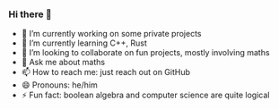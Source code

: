 ### Hi there 👋

- 🔭 I’m currently working on some private projects
- 🌱 I’m currently learning C++, Rust
- 👯 I’m looking to collaborate on fun projects, mostly involving maths
- 💬 Ask me about maths
- 📫 How to reach me: just reach out on GitHub
- 😄 Pronouns: he/him
- ⚡ Fun fact: boolean algebra and computer science are quite logical 
  
<!--
**jakobgraetz/jakobgraetz** is a ✨ _special_ ✨ repository because its `README.md` (this file) appears on your GitHub profile.

Here are some ideas to get you started:

- 🔭 I’m currently working on ...
- 🌱 I’m currently learning ...
- 👯 I’m looking to collaborate on ...
- 🤔 I’m looking for help with ...
- 💬 Ask me about ...
- 📫 How to reach me: ...
- 😄 Pronouns: ...
- ⚡ Fun fact: ...
-->

